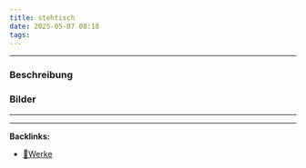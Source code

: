 ```yaml
---
title: stehtisch
date: 2025-05-07 08:18
tags: 
---
```


----

### Beschreibung 

### Bilder


----

----
**Backlinks:**
- [📁Werke](/📁Werke)
